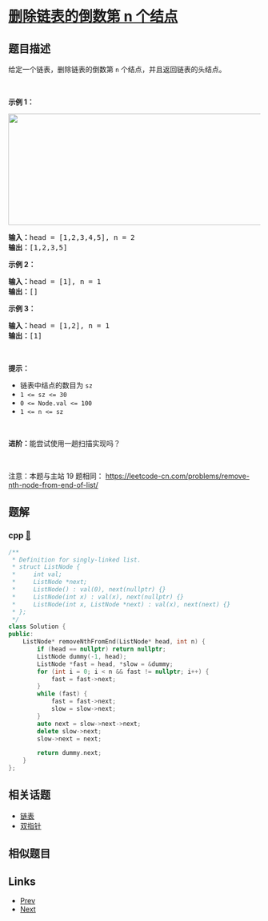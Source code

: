 
# [删除链表的倒数第 n 个结点](https://leetcode-cn.com/problems/SLwz0R)

## 题目描述

<p>给定一个链表，删除链表的倒数第&nbsp;<code>n</code><em>&nbsp;</em>个结点，并且返回链表的头结点。</p>

<p>&nbsp;</p>

<p><strong>示例 1：</strong></p>

<p><img alt="" src="https://assets.leetcode.com/uploads/2020/10/03/remove_ex1.jpg" style="width: 542px; height: 222px;" /></p>

<pre>
<strong>输入：</strong>head = [1,2,3,4,5], n = 2
<strong>输出：</strong>[1,2,3,5]
</pre>

<p><strong>示例 2：</strong></p>

<pre>
<strong>输入：</strong>head = [1], n = 1
<strong>输出：</strong>[]
</pre>

<p><strong>示例 3：</strong></p>

<pre>
<strong>输入：</strong>head = [1,2], n = 1
<strong>输出：</strong>[1]
</pre>

<p>&nbsp;</p>

<p><strong>提示：</strong></p>

<ul>
	<li>链表中结点的数目为 <code>sz</code></li>
	<li><code>1 &lt;= sz &lt;= 30</code></li>
	<li><code>0 &lt;= Node.val &lt;= 100</code></li>
	<li><code>1 &lt;= n &lt;= sz</code></li>
</ul>

<p>&nbsp;</p>

<p><strong>进阶：</strong>能尝试使用一趟扫描实现吗？</p>

<p>&nbsp;</p>

<p><meta charset="UTF-8" />注意：本题与主站 19&nbsp;题相同：&nbsp;<a href="https://leetcode-cn.com/problems/remove-nth-node-from-end-of-list/">https://leetcode-cn.com/problems/remove-nth-node-from-end-of-list/</a></p>


## 题解

### cpp [🔗](SLwz0R.cpp) 
```cpp
/**
 * Definition for singly-linked list.
 * struct ListNode {
 *     int val;
 *     ListNode *next;
 *     ListNode() : val(0), next(nullptr) {}
 *     ListNode(int x) : val(x), next(nullptr) {}
 *     ListNode(int x, ListNode *next) : val(x), next(next) {}
 * };
 */
class Solution {
public:
    ListNode* removeNthFromEnd(ListNode* head, int n) {
        if (head == nullptr) return nullptr;
        ListNode dummy(-1, head);
        ListNode *fast = head, *slow = &dummy;
        for (int i = 0; i < n && fast != nullptr; i++) {
            fast = fast->next;
        }
        while (fast) {
            fast = fast->next;
            slow = slow->next;
        }
        auto next = slow->next->next;
        delete slow->next;
        slow->next = next;

        return dummy.next;
    }
};
```


## 相关话题

- [链表](https://leetcode-cn.com/tag/linked-list) 
- [双指针](https://leetcode-cn.com/tag/two-pointers) 


## 相似题目



## Links

- [Prev](../kth-node-from-end-of-list-lcci/README.md) 
- [Next](../UHnkqh/README.md) 

